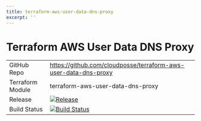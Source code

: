 ```yaml
---
title: terraform-aws-user-data-dns-proxy
excerpt: ''
---
```


# Terraform AWS User Data DNS Proxy

|                  |                                                                                                                                                                                |
|:-----------------|:-------------------------------------------------------------------------------------------------------------------------------------------------------------------------------|
| GitHub Repo      | <https://github.com/cloudposse/terraform-aws-user-data-dns-proxy>                                                                                                              |
| Terraform Module | terraform-aws-user-data-dns-proxy                                                                                                                                              |
| Release          | [![Release](https://img.shields.io/github/release/cloudposse/terraform-aws-user-data-dns-proxy.svg)](https://github.com/cloudposse/terraform-aws-user-data-dns-proxy/releases) |
| Build Status     | [![Build Status](https://travis-ci.org/cloudposse/terraform-aws-user-data-dns-proxy.svg?branch=master)](https://travis-ci.org/cloudposse/terraform-aws-user-data-dns-proxy)    |
